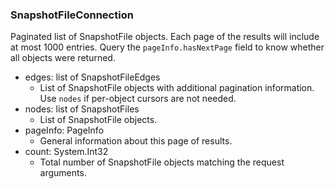 ### SnapshotFileConnection
Paginated list of SnapshotFile objects. Each page of the results will include at most 1000 entries. Query the `pageInfo.hasNextPage` field to know whether all objects were returned.

- edges: list of SnapshotFileEdges
  - List of SnapshotFile objects with additional pagination information. Use `nodes` if per-object cursors are not needed.
- nodes: list of SnapshotFiles
  - List of SnapshotFile objects.
- pageInfo: PageInfo
  - General information about this page of results.
- count: System.Int32
  - Total number of SnapshotFile objects matching the request arguments.
